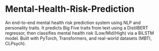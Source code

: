 # Mental-Health-Risk-Prediction
An end-to-end mental health risk prediction system using NLP and personality traits. It predicts Big Five traits from text using a DistilBERT regressor, then classifies mental health risk (Low/Mid/High) via a BiLSTM model. Built with PyTorch, Transformers, and real-world datasets (MBTI, CLPsych).
